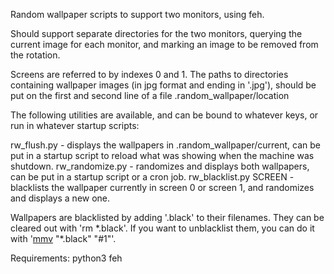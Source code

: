 Random wallpaper scripts to support two monitors, using feh.

Should support separate directories for the two monitors, querying the current image for each monitor, and marking an image to be removed from the rotation.

Screens are referred to by indexes 0 and 1.
The paths to directories containing wallpaper images (in jpg format and ending in '.jpg'), should be put on the first and second line of a file .random\_wallpaper/location

The following utilities are available, and can be bound to whatever keys, or run in whatever startup scripts:

rw\_flush.py - displays the wallpapers in .random\_wallpaper/current, can be put in a startup script to reload what was showing when the machine was shutdown.
rw\_randomize.py - randomizes and displays both wallpapers, can be put in a startup script or a cron job.
rw\_blacklist.py SCREEN - blacklists the wallpaper currently in screen 0 or screen 1, and randomizes and displays a new one.

Wallpapers are blacklisted by adding '.black' to their filenames. They can be cleared out with 'rm \*.black'. If you want to unblacklist them, you can do it with '[mmv](http://linux.maruhn.com/sec/mmv.html) "\*.black" "#1"'.

Requirements:
python3
feh
